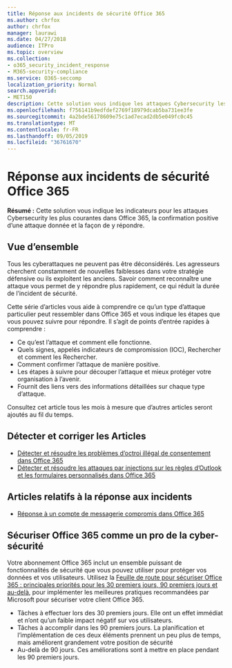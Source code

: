 ```yaml
---
title: Réponse aux incidents de sécurité Office 365
ms.author: chrfox
author: chrfox
manager: laurawi
ms.date: 04/27/2018
audience: ITPro
ms.topic: overview
ms.collection:
- o365_security_incident_response
- M365-security-compliance
ms.service: O365-seccomp
localization_priority: Normal
search.appverid:
- MET150
description: Cette solution vous indique les attaques Cybersecurity les plus courantes pouvant ressembler à Office 365 et comment y répondre.
ms.openlocfilehash: f756141b9edfdef2769f18979dcab5ba731ee3fe
ms.sourcegitcommit: 4a2bde56178609e75c1ad7ecad2db5e049fc0c45
ms.translationtype: MT
ms.contentlocale: fr-FR
ms.lasthandoff: 09/05/2019
ms.locfileid: "36761670"
---
```

# <a name="office-365-security-incident-response"></a>Réponse aux incidents de sécurité Office 365

 **Résumé :** Cette solution vous indique les indicateurs pour les attaques Cybersecurity les plus courantes dans Office 365, la confirmation positive d’une attaque donnée et la façon de y répondre.
  
## <a name="overview"></a>Vue d’ensemble
Tous les cyberattaques ne peuvent pas être déconsidérés. Les agresseurs cherchent constamment de nouvelles faiblesses dans votre stratégie défensive ou ils exploitent les anciens. Savoir comment reconnaître une attaque vous permet de y répondre plus rapidement, ce qui réduit la durée de l’incident de sécurité.

Cette série d’articles vous aide à comprendre ce qu’un type d’attaque particulier peut ressembler dans Office 365 et vous indique les étapes que vous pouvez suivre pour répondre. Il s’agit de points d’entrée rapides à comprendre :
 
- Ce qu’est l’attaque et comment elle fonctionne.
- Quels signes, appelés indicateurs de compromission (IOC), Rechercher et comment les Rechercher.
- Comment confirmer l’attaque de manière positive.
- Les étapes à suivre pour découper l’attaque et mieux protéger votre organisation à l’avenir.
- Fournit des liens vers des informations détaillées sur chaque type d’attaque.

Consultez cet article tous les mois à mesure que d’autres articles seront ajoutés au fil du temps.

## <a name="detect-and-remediate-articles"></a>Détecter et corriger les Articles

- [Détecter et résoudre les problèmes d’octroi illégal de consentement dans Office 365](detect-and-remediate-illicit-consent-grants.md)
- [Détecter et résoudre les attaques par injections sur les règles d’Outlook et les formulaires personnalisés dans Office 365](detect-and-remediate-outlook-rules-forms-attack.md)
 
## <a name="incident-response-articles"></a>Articles relatifs à la réponse aux incidents

- [Réponse à un compte de messagerie compromis dans Office 365](responding-to-a-compromised-email-account.md)

## <a name="secure-office-365-like-a-cybersecurity-pro"></a>Sécuriser Office 365 comme un pro de la cyber-sécurité
Votre abonnement Office 365 inclut un ensemble puissant de fonctionnalités de sécurité que vous pouvez utiliser pour protéger vos données et vos utilisateurs.  Utilisez la [Feuille de route pour sécuriser Office 365 : principales priorités pour les 30 premiers jours, 90 premiers jours et au-delà](https://support.office.com/article/Office-365-security-roadmap-Top-priorities-for-the-first-30-days-90-days-and-beyond-28c86a1c-e4dd-4aad-a2a6-c768a21cb352), pour implémenter les meilleures pratiques recommandées par Microsoft pour sécuriser votre client Office 365.
- Tâches à effectuer lors des 30 premiers jours.  Elle ont un effet immédiat et n’ont qu’un faible impact négatif sur vos utilisateurs.
- Tâches à accomplir dans les 90 premiers jours. La planification et l’implémentation de ces deux éléments prennent un peu plus de temps, mais améliorent grandement votre position de sécurité
- Au-delà de 90 jours. Ces améliorations sont à mettre en place pendant les 90 premiers jours.






